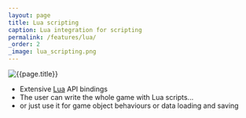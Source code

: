 ```yaml
---
layout: page
title: Lua scripting
caption: Lua integration for scripting
permalink: /features/lua/
_order: 2
_image: lua_scripting.png
---
```


![{{page.title}}](/img/features/{{page._image}})

- Extensive [Lua](http://lua.org/) API bindings
- The user can write the whole game with Lua scripts...
- or just use it for game object behaviours or data loading and saving
